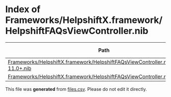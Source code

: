# Index of Frameworks/HelpshiftX.framework/HelpshiftFAQsViewController.nib

| Path | Type | Size | Format | Language | DiE Info | Notes | Hash |
| --- | --- | --- | --- | --- | --- | --- | --- |
| [Frameworks/HelpshiftX.framework/HelpshiftFAQsViewController.nib/objects-11.0+.nib](./Frameworks/HelpshiftX.framework/HelpshiftFAQsViewController.nib/objects-11.0+.nib) | Binary | 2729 |  |  |  |  | fa98cae7abbe8a64619d97f33041565199ac5331ea4b2702c25d5c67888c031e |
| [Frameworks/HelpshiftX.framework/HelpshiftFAQsViewController.nib/runtime.nib](./Frameworks/HelpshiftX.framework/HelpshiftFAQsViewController.nib/runtime.nib) | Binary | 2066 |  |  |  |  | 49fc2414a774c0cfe7248e2aa59aef8e0a2a483bc1494a2a6097a9257d752184 |


This file was **generated** from [files.csv](../../../../../../../../../../../files.csv). Please do not edit it directly.

